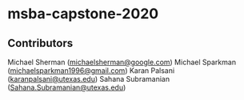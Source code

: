 # msba-capstone-2020

## Contributors
Michael Sherman (michaelsherman@google.com)
Michael Sparkman (michaelsparkman1996@gmail.com)
Karan Palsani (karanpalsani@utexas.edu)
Sahana Subramanian (Sahana.Subramanian@utexas.edu)

